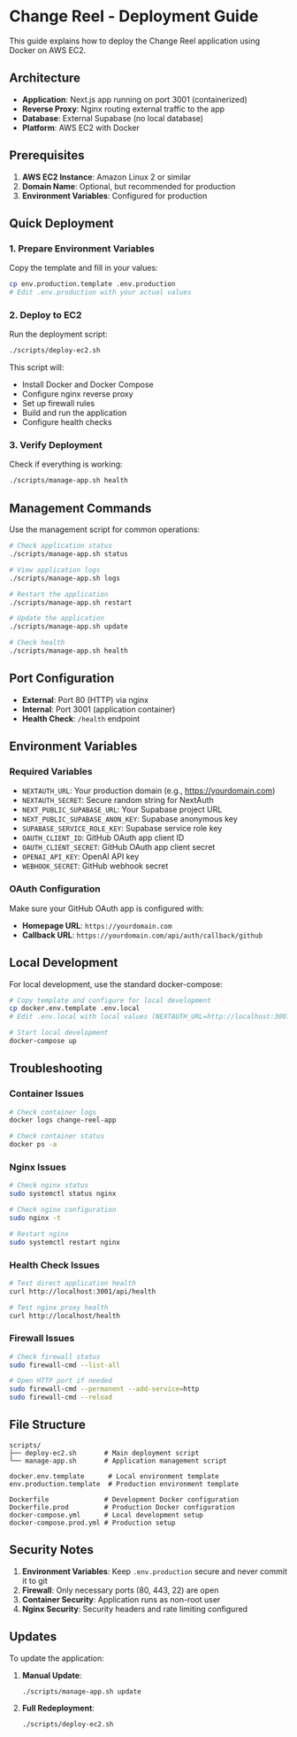 # Change Reel - Deployment Guide

This guide explains how to deploy the Change Reel application using Docker on AWS EC2.

## Architecture

- **Application**: Next.js app running on port 3001 (containerized)
- **Reverse Proxy**: Nginx routing external traffic to the app
- **Database**: External Supabase (no local database)
- **Platform**: AWS EC2 with Docker

## Prerequisites

1. **AWS EC2 Instance**: Amazon Linux 2 or similar
2. **Domain Name**: Optional, but recommended for production
3. **Environment Variables**: Configured for production

## Quick Deployment

### 1. Prepare Environment Variables

Copy the template and fill in your values:
```bash
cp env.production.template .env.production
# Edit .env.production with your actual values
```

### 2. Deploy to EC2

Run the deployment script:
```bash
./scripts/deploy-ec2.sh
```

This script will:
- Install Docker and Docker Compose
- Configure nginx reverse proxy
- Set up firewall rules
- Build and run the application
- Configure health checks

### 3. Verify Deployment

Check if everything is working:
```bash
./scripts/manage-app.sh health
```

## Management Commands

Use the management script for common operations:

```bash
# Check application status
./scripts/manage-app.sh status

# View application logs
./scripts/manage-app.sh logs

# Restart the application
./scripts/manage-app.sh restart

# Update the application
./scripts/manage-app.sh update

# Check health
./scripts/manage-app.sh health
```

## Port Configuration

- **External**: Port 80 (HTTP) via nginx
- **Internal**: Port 3001 (application container)
- **Health Check**: `/health` endpoint

## Environment Variables

### Required Variables

- `NEXTAUTH_URL`: Your production domain (e.g., https://yourdomain.com)
- `NEXTAUTH_SECRET`: Secure random string for NextAuth
- `NEXT_PUBLIC_SUPABASE_URL`: Your Supabase project URL
- `NEXT_PUBLIC_SUPABASE_ANON_KEY`: Supabase anonymous key
- `SUPABASE_SERVICE_ROLE_KEY`: Supabase service role key
- `OAUTH_CLIENT_ID`: GitHub OAuth app client ID
- `OAUTH_CLIENT_SECRET`: GitHub OAuth app client secret
- `OPENAI_API_KEY`: OpenAI API key
- `WEBHOOK_SECRET`: GitHub webhook secret

### OAuth Configuration

Make sure your GitHub OAuth app is configured with:
- **Homepage URL**: `https://yourdomain.com`
- **Callback URL**: `https://yourdomain.com/api/auth/callback/github`

## Local Development

For local development, use the standard docker-compose:

```bash
# Copy template and configure for local development
cp docker.env.template .env.local
# Edit .env.local with local values (NEXTAUTH_URL=http://localhost:3001)

# Start local development
docker-compose up
```

## Troubleshooting

### Container Issues
```bash
# Check container logs
docker logs change-reel-app

# Check container status
docker ps -a
```

### Nginx Issues
```bash
# Check nginx status
sudo systemctl status nginx

# Check nginx configuration
sudo nginx -t

# Restart nginx
sudo systemctl restart nginx
```

### Health Check Issues
```bash
# Test direct application health
curl http://localhost:3001/api/health

# Test nginx proxy health
curl http://localhost/health
```

### Firewall Issues
```bash
# Check firewall status
sudo firewall-cmd --list-all

# Open HTTP port if needed
sudo firewall-cmd --permanent --add-service=http
sudo firewall-cmd --reload
```

## File Structure

```
scripts/
├── deploy-ec2.sh       # Main deployment script
└── manage-app.sh       # Application management script

docker.env.template      # Local environment template
env.production.template  # Production environment template

Dockerfile              # Development Docker configuration
Dockerfile.prod         # Production Docker configuration
docker-compose.yml      # Local development setup
docker-compose.prod.yml # Production setup
```

## Security Notes

1. **Environment Variables**: Keep `.env.production` secure and never commit it to git
2. **Firewall**: Only necessary ports (80, 443, 22) are open
3. **Container Security**: Application runs as non-root user
4. **Nginx Security**: Security headers and rate limiting configured

## Updates

To update the application:

1. **Manual Update**:
   ```bash
   ./scripts/manage-app.sh update
   ```

2. **Full Redeployment**:
   ```bash
   ./scripts/deploy-ec2.sh
   ``` 